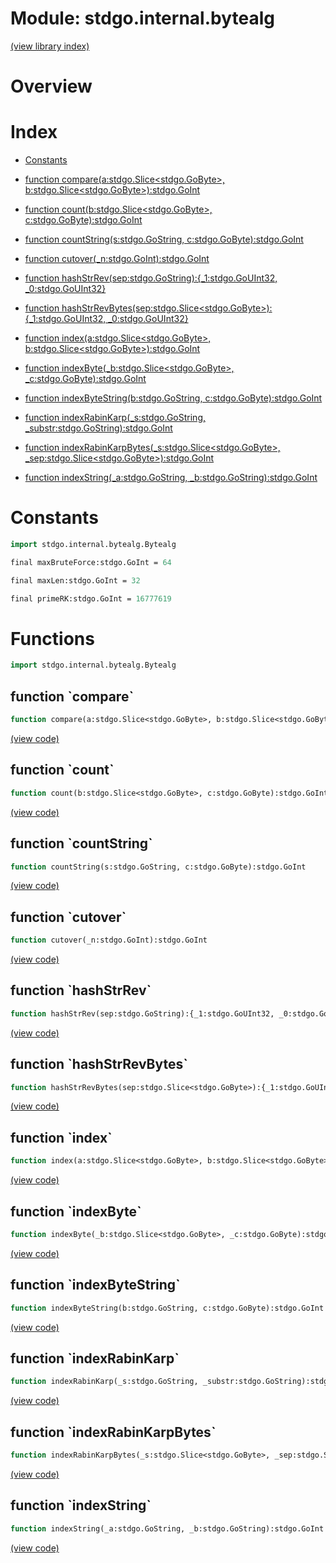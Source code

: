 # Module: stdgo.internal.bytealg


[(view library index)](../../stdgo.md)


# Overview


 


# Index


- [Constants](<#constants>)

- [function compare\(a:stdgo.Slice\<stdgo.GoByte\>, b:stdgo.Slice\<stdgo.GoByte\>\):stdgo.GoInt](<#function-compare>)

- [function count\(b:stdgo.Slice\<stdgo.GoByte\>, c:stdgo.GoByte\):stdgo.GoInt](<#function-count>)

- [function countString\(s:stdgo.GoString, c:stdgo.GoByte\):stdgo.GoInt](<#function-countstring>)

- [function cutover\(\_n:stdgo.GoInt\):stdgo.GoInt](<#function-cutover>)

- [function hashStrRev\(sep:stdgo.GoString\):\{\_1:stdgo.GoUInt32, \_0:stdgo.GoUInt32\}](<#function-hashstrrev>)

- [function hashStrRevBytes\(sep:stdgo.Slice\<stdgo.GoByte\>\):\{\_1:stdgo.GoUInt32, \_0:stdgo.GoUInt32\}](<#function-hashstrrevbytes>)

- [function index\(a:stdgo.Slice\<stdgo.GoByte\>, b:stdgo.Slice\<stdgo.GoByte\>\):stdgo.GoInt](<#function-index>)

- [function indexByte\(\_b:stdgo.Slice\<stdgo.GoByte\>, \_c:stdgo.GoByte\):stdgo.GoInt](<#function-indexbyte>)

- [function indexByteString\(b:stdgo.GoString, c:stdgo.GoByte\):stdgo.GoInt](<#function-indexbytestring>)

- [function indexRabinKarp\(\_s:stdgo.GoString, \_substr:stdgo.GoString\):stdgo.GoInt](<#function-indexrabinkarp>)

- [function indexRabinKarpBytes\(\_s:stdgo.Slice\<stdgo.GoByte\>, \_sep:stdgo.Slice\<stdgo.GoByte\>\):stdgo.GoInt](<#function-indexrabinkarpbytes>)

- [function indexString\(\_a:stdgo.GoString, \_b:stdgo.GoString\):stdgo.GoInt](<#function-indexstring>)

# Constants


```haxe
import stdgo.internal.bytealg.Bytealg
```


```haxe
final maxBruteForce:stdgo.GoInt = 64
```


```haxe
final maxLen:stdgo.GoInt = 32
```


```haxe
final primeRK:stdgo.GoInt = 16777619
```


# Functions


```haxe
import stdgo.internal.bytealg.Bytealg
```


## function \`compare\`


```haxe
function compare(a:stdgo.Slice<stdgo.GoByte>, b:stdgo.Slice<stdgo.GoByte>):stdgo.GoInt
```


 


[\(view code\)](<./Bytealg.hx#L99>)


## function \`count\`


```haxe
function count(b:stdgo.Slice<stdgo.GoByte>, c:stdgo.GoByte):stdgo.GoInt
```


 


[\(view code\)](<./Bytealg.hx#L46>)


## function \`countString\`


```haxe
function countString(s:stdgo.GoString, c:stdgo.GoByte):stdgo.GoInt
```


 


[\(view code\)](<./Bytealg.hx#L55>)


## function \`cutover\`


```haxe
function cutover(_n:stdgo.GoInt):stdgo.GoInt
```


 


[\(view code\)](<./Bytealg.hx#L123>)


## function \`hashStrRev\`


```haxe
function hashStrRev(sep:stdgo.GoString):{_1:stdgo.GoUInt32, _0:stdgo.GoUInt32}
```


 


[\(view code\)](<./Bytealg.hx#L67>)


## function \`hashStrRevBytes\`


```haxe
function hashStrRevBytes(sep:stdgo.Slice<stdgo.GoByte>):{_1:stdgo.GoUInt32, _0:stdgo.GoUInt32}
```


 


[\(view code\)](<./Bytealg.hx#L27>)


## function \`index\`


```haxe
function index(a:stdgo.Slice<stdgo.GoByte>, b:stdgo.Slice<stdgo.GoByte>):stdgo.GoInt
```


 


[\(view code\)](<./Bytealg.hx#L88>)


## function \`indexByte\`


```haxe
function indexByte(_b:stdgo.Slice<stdgo.GoByte>, _c:stdgo.GoByte):stdgo.GoInt
```


 


[\(view code\)](<./Bytealg.hx#L11>)


## function \`indexByteString\`


```haxe
function indexByteString(b:stdgo.GoString, c:stdgo.GoByte):stdgo.GoInt
```


 


[\(view code\)](<./Bytealg.hx#L19>)


## function \`indexRabinKarp\`


```haxe
function indexRabinKarp(_s:stdgo.GoString, _substr:stdgo.GoString):stdgo.GoInt
```


 


[\(view code\)](<./Bytealg.hx#L128>)


## function \`indexRabinKarpBytes\`


```haxe
function indexRabinKarpBytes(_s:stdgo.Slice<stdgo.GoByte>, _sep:stdgo.Slice<stdgo.GoByte>):stdgo.GoInt
```


 


[\(view code\)](<./Bytealg.hx#L130>)


## function \`indexString\`


```haxe
function indexString(_a:stdgo.GoString, _b:stdgo.GoString):stdgo.GoInt
```


 


[\(view code\)](<./Bytealg.hx#L147>)


